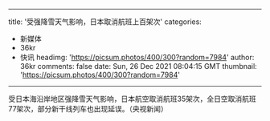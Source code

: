
---
title: '受强降雪天气影响，日本取消航班上百架次'
categories: 
 - 新媒体
 - 36kr
 - 快讯
headimg: 'https://picsum.photos/400/300?random=7984'
author: 36kr
comments: false
date: Sun, 26 Dec 2021 08:04:15 GMT
thumbnail: 'https://picsum.photos/400/300?random=7984'
---

<div>   
受日本海沿岸地区强降雪天气影响，日本航空取消航班35架次，全日空取消航班77架次，部分新干线列车也出现延误。（央视新闻）  
</div>
            